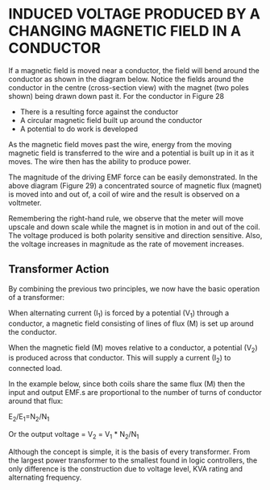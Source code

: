 #   INDUCED VOLTAGE PRODUCED BY A CHANGING MAGNETIC FIELD IN A CONDUCTOR

If a magnetic field is moved near a conductor, the field will bend around the conductor as shown in the diagram below. Notice the fields around the conductor in the centre (cross-section view) with the magnet (two poles shown) being drawn down past it. 
For the conductor in Figure 28
 
* There is a resulting force against the conductor
* A circular magnetic field built up around the conductor
* A potential to do work is developed

As the magnetic field moves past the wire, energy from the moving magnetic field is transferred to the wire and a potential is built up in it as it moves. The wire then has the ability to produce power.

The magnitude of the driving EMF force can be easily demonstrated. In the above diagram (Figure 29) a concentrated source of magnetic flux (magnet) is moved into and out of, a coil of wire and the result is observed on a voltmeter.

Remembering the right-hand rule, we observe that the meter will move upscale and down scale while the magnet is in motion in and out of the coil. The voltage produced is both polarity sensitive and direction sensitive. Also, the voltage increases in magnitude as the rate of movement increases.

## Transformer Action
By combining the previous two principles, we now have the basic operation of a transformer:

When alternating current (I<sub>1</sub>) is forced by a potential (V<sub>1</sub>) through a conductor, a magnetic field consisting of lines of flux (M) is set up around the conductor.

When the magnetic field (M) moves relative to a conductor, a potential (V<sub>2</sub>) is produced across that conductor. This will supply a current (I<sub>2</sub>) to connected load.

In the example below, since both coils share the same flux (M) then the input and output EMF.s are proportional to the number of turns of conductor around that flux:

E<sub>2</sub>/E<sub>1</sub>=N<sub>2</sub>/N<sub>1</sub>


Or the output voltage = V<sub>2</sub> = V<sub>1</sub> * N<sub>2</sub>/N<sub>1</sub>

Although the concept is simple, it is the basis of every transformer. From the largest power transformer to the smallest found in logic controllers, the only difference is the construction due to voltage level, KVA rating and alternating frequency.



